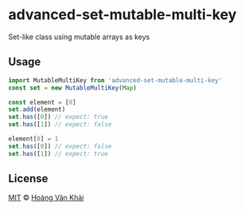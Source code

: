 # advanced-set-mutable-multi-key

Set-like class using mutable arrays as keys

## Usage

```javascript
import MutableMultiKey from 'advanced-set-mutable-multi-key'
const set = new MutableMultiKey(Map)

const element = [0]
set.add(element)
set.has([0]) // expect: true
set.has([1]) // expect: false

element[0] = 1
set.has([0]) // expect: false
set.has([1]) // expect: true
```

## License

[MIT](https://git.io/vhaEz) © [Hoàng Văn Khải](https://github.com/KSXGitHub)
